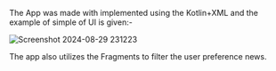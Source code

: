 The App was made with implemented using the Kotlin+XML and the example of simple of UI is given:- 


![Screenshot 2024-08-29 231223](https://github.com/user-attachments/assets/8cce455c-f847-4d2c-bd59-269c7b9ba089)

The app also utilizes the Fragments to filter the user preference news.
